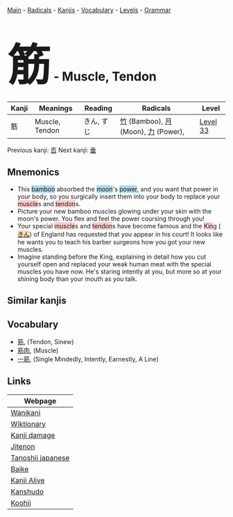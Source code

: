 <style> bigfont {font-size: 100px}</style>
[Main](../index.md) -
[Radicals](../radicals.md) -
[Kanjis](../kanjis.md) -
[Vocabulary](../vocabulary.md) -
[Levels](../levels.md) -
[Grammar](../grammar.md)
# <bigfont> 筋</bigfont> - Muscle, Tendon 

| Kanji | Meanings | Reading | Radicals | Level |
| --- | --- | --- | --- | --- |
| 筋 | Muscle, Tendon | きん, すじ | [竹](../radicals/竹.md) (Bamboo), [月](../radicals/月.md) (Moon), [力](../radicals/力.md) (Power),  | [Level 33](../levels/wk_level33.md) |

Previous kanji: [否](否.md) Next kanji: [垂](垂.md) 

## Mnemonics
 * This <span style="background-color:#ADD8E6"> bamboo</span> absorbed the <span style="background-color:#ADD8E6"> moon</span>'s <span style="background-color:#ADD8E6"> power</span>, and you want that power in your body, so you surgically insert them into your body to replace your <span style="background-color:#ffcccb"> muscle</span>s and <span style="background-color:#ffcccb"> tendon</span>s.
* Picture your new bamboo muscles glowing under your skin with the moon's power. You flex and feel the power coursing through you!
* Your special <span style="background-color:#ffcccb"> muscle</span>s and <span style="background-color:#ffcccb"> tendon</span>s have become famous and the <span style="background-color:#ffcccb"> Kin</span>g (<span style="background-color:#fed8b1"> [きん](https://jisho.org/search/きん)</span>) of England has requested that you appear in his court! It looks like he wants you to teach his barber surgeons how you got your new muscles.
* Imagine standing before the King, explaining in detail how you cut yourself open and replaced your weak human meat with the special muscles you have now. He's staring intently at you, but more so at your shining body than your mouth as you talk.


## Similar kanjis
 


## Vocabulary
 * [筋](../vocabulary/筋.md), (Tendon, Sinew)
* [筋肉](../vocabulary/筋.md), (Muscle)
* [一筋](../vocabulary/筋.md), (Single Mindedly, Intently, Earnestly, A Line)



## Links 

| Webpage |
| --- |
| [Wanikani          ](https://www.wanikani.com/kanji/筋) |
| [Wiktionary        ](https://en.wiktionary.org/wiki/筋) |
| [Kanji damage      ](http://www.kanjidamage.com/kanji/search?utf8=✓&q=筋) |
| [Jitenon           ](https://jitenon.com/kanji/筋) |
| [Tanoshii japanese ](https://www.tanoshiijapanese.com/dictionary/kanji.cfm?k=筋) |
| [Baike             ](https://baike.baidu.com/item/筋) |
| [Kanji Alive       ](https://app.kanjialive.com/筋) |
| [Kanshudo          ](https://www.kanshudo.com/searchmn?q=筋) |
| [Koohii            ](https://kanji.koohii.com/study/kanji/筋) |
